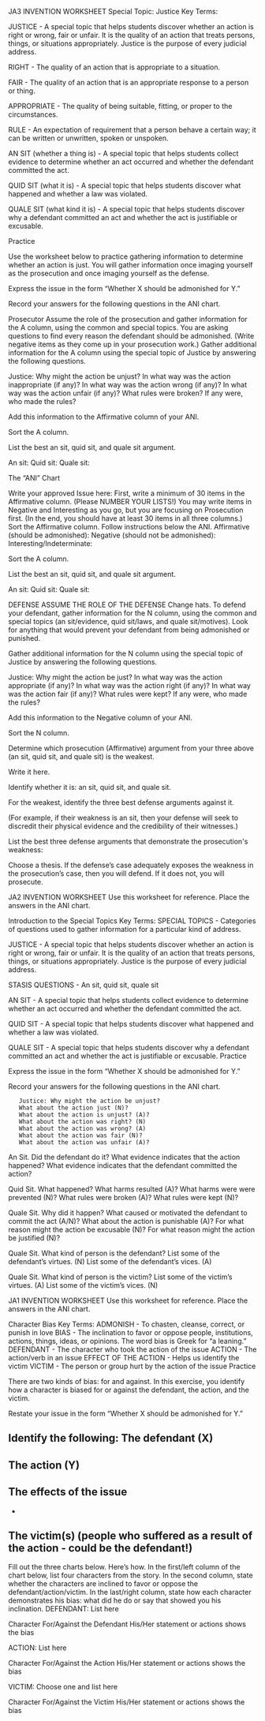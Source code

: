JA3 INVENTION WORKSHEET
Special Topic:
Justice
Key Terms:

JUSTICE - A special topic that helps students discover whether an action is right or wrong, fair or unfair. It is the quality of an action that treats persons, things, or situations appropriately. Justice is the purpose of every judicial address.

RIGHT - The quality of an action that is appropriate to a situation.

FAIR - The quality of an action that is an appropriate response to a person or thing.

APPROPRIATE - The quality of being suitable, fitting, or proper to the circumstances.

RULE - An expectation of requirement that a person behave a certain way; it can be written or unwritten, spoken or unspoken.

AN SIT (whether a thing is) - A special topic that helps students collect evidence to determine whether an act occurred and whether the defendant committed the act.

QUID SIT (what it is) - A special topic that helps students discover what happened and whether a law was violated.

QUALE SIT (what kind it is) - A special topic that helps students discover why a defendant committed an act and whether the act is justifiable or excusable.

Practice

Use the worksheet below to practice gathering information to determine whether an action is just. You will gather information once imaging yourself as the prosecution and once imaging yourself as the defense.

Express the issue in the form “Whether X should be admonished for Y.”





Record your answers for the following questions in the ANI chart.

Prosecutor
Assume the role of the prosecution and gather information for the A column, using the common and special topics. You are asking questions to find every reason the defendant should be admonished. (Write negative items as they come up in your prosecution work.)
Gather additional information for the A column using the special topic of Justice by answering the following questions.

Justice: Why might the action be unjust?
In what way was the action inappropriate (if any)?
In what way was the action wrong (if any)?
In what way was the action unfair (if any)?
What rules were broken?
If any were, who made the rules?

Add this information to the Affirmative column of your ANI.

Sort the A column.

List the best an sit, quid sit, and quale sit argument.

 An sit:
 Quid sit:
 Quale sit:





The “ANI” Chart

Write your approved Issue here:
First, write a minimum of 30 items in the Affirmative column. (Please NUMBER YOUR LISTS!) You may write items in Negative and Interesting as you go, but you are focusing on Prosecution first. (In the end, you should have at least 30 items in all three columns.)
Sort the Affirmative column.
Follow instructions below the ANI.
Affirmative
(should be admonished):
Negative
(should not be admonished):
Interesting/Indeterminate:



Sort the A column.

List the best an sit, quid sit, and quale sit argument.

 An sit:
 Quid sit:
 Quale sit:


DEFENSE
ASSUME THE ROLE OF THE DEFENSE
Change hats. To defend your defendant, gather information for the N column, using the common and special topics (an sit/evidence, quid sit/laws, and quale sit/motives). Look for anything that would prevent your defendant from being admonished or punished.

Gather additional information for the N column using the special topic of Justice by answering the following questions.

Justice: Why might the action be just?
In what way was the action appropriate (if any)?
In what way was the action right (if any)?
In what way was the action fair (if any)?
What rules were kept?
If any were, who made the rules?

Add this information to the Negative column of your ANI.

Sort the N column.

Determine which prosecution (Affirmative) argument from your three above (an sit, quid sit, and quale sit) is the weakest.

Write it here.

Identify whether it is: an sit, quid sit, and quale sit.

For the weakest, identify the three best defense arguments against it.

(For example, if their weakness is an sit, then your defense will seek to discredit their physical evidence and the credibility of their witnesses.)

List the best three defense arguments that demonstrate the prosecution's weakness:

Choose a thesis. If the defense’s case adequately exposes the weakness in the prosecution’s case, then you will defend. If it does not, you will prosecute.



 JA2 INVENTION WORKSHEET
 Use this worksheet for reference. Place the answers in the ANI chart.

Introduction to the
Special Topics
Key Terms:
SPECIAL TOPICS - Categories of questions used to gather information for a particular kind of address.

JUSTICE - A special topic that helps students discover whether an action is right or wrong, fair or unfair. It is the quality of an action that treats persons, things, or situations appropriately. Justice is the purpose of every judicial address.

STASIS QUESTIONS - An sit, quid sit, quale sit

AN SIT - A special topic that helps students collect evidence to determine whether an act occurred and whether the defendant committed the act.

QUID SIT - A special topic that helps students discover what happened and whether a law was violated.

QUALE SIT - A special topic that helps students discover why a defendant committed an act and whether the act is justifiable or excusable.
Practice


Express the issue in the form “Whether X should be admonished for Y.”

Record your answers for the following questions in the ANI chart.

       Justice: Why might the action be unjust?
       What about the action just (N)?
       What about the action is unjust? (A)?
       What about the action was right? (N)
       What about the action was wrong? (A)
       What about the action was fair (N)?
       What about the action was unfair (A)?

An Sit. Did the defendant do it?
What evidence indicates that the action happened?
What evidence indicates that the defendant committed the action?

Quid Sit. What happened?
What harms resulted (A)?
What harms were were prevented (N)?
What rules were broken (A)?
What rules were kept (N)?

Quale Sit. Why did it happen?
What caused or motivated the defendant to commit the act (A/N)?
What about the action is punishable (A)?
For what reason might the action be excusable (N)?
For what reason might the action be justified (N)?

Quale Sit. What kind of person is the defendant?
List some of the defendant’s virtues. (N)
List some of the defendant’s vices. (A)

Quale Sit. What kind of person is the victim?
List some of the victim’s virtues. (A)
List some of the victim’s vices. (N)










JA1 INVENTION WORKSHEET
Use this worksheet for reference. Place the answers in the ANI chart.

Character Bias
Key Terms:
ADMONISH - To chasten, cleanse, correct, or punish in love
BIAS - The inclination to favor or oppose people, institutions, actions, things, ideas, or opinions. The word bias is Greek for “a leaning.”
DEFENDANT - The character who took the action of the issue
ACTION - The action/verb in an issue
EFFECT OF THE ACTION - Helps us identify the victim
VICTIM - The person or group hurt by the action of the issue
Practice


There are two kinds of bias: for and against. In this exercise, you identify how a character is biased for or against the defendant, the action, and the victim.

Restate your issue in the form “Whether X should be admonished for Y.”



Identify the following:
The defendant (X)
 -
 The action (Y)
 -
 The effects of the issue
 -
 -
 The victim(s) (people who suffered as a result of the action - could be the defendant!)
  -
  Fill out the three charts below. Here’s how.
  In the first/left column of the chart below, list four characters from the story.
  In the second column, state whether the characters are inclined to favor or oppose the defendant/action/victim.
  In the last/right column, state how each character demonstrates his bias: what  did he do or say that showed you his inclination.
  DEFENDANT: List here

Character
For/Against the Defendant
His/Her statement or actions shows the bias



ACTION: List here

Character
For/Against the Action
His/Her statement or actions shows the bias



VICTIM: Choose one and list here

Character
For/Against the Victim
His/Her statement or actions shows the bias